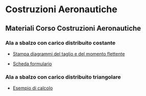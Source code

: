 # Costruzioni Aeronautiche
## Materiali Corso Costruzioni Aeronautiche
### Ala a sbalzo con carico distribuito costante
* [Stampa diagrammi del taglio e del momento flettente](https://github.com/giulianodeledda/costruzioni_aeronautiche/blob/master/Ala-a-sbalzo.py)

* [Scheda formulario](https://github.com/giulianodeledda/costruzioni_aeronautiche/blob/master/Scheda-Caso01.pdf)
### Ala a sbalzo con carico distribuito triangolare
* [Esempio di calcolo](https://github.com/giulianodeledda/costruzioni_aeronautiche/blob/master/EquazIndef02.ipynb)
